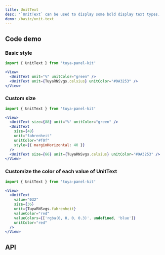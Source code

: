```yaml
---
title: UnitText
desc: '`UnitText` can be used to display some bold display text types.'
demo: /basic/unit-text
---
```


## Code demo

### Basic style

```jsx
import { UnitText } from 'tuya-panel-kit'

<View>
  <UnitText unit="%" unitColor="green" />
  <UnitText unit={TuyaRNSvgs.celsius} unitColor="#9A3253" />
</View>
```

### Custom size

```jsx
import { UnitText } from 'tuya-panel-kit'

<View>
  <UnitText size={88} unit="%" unitColor="green" />
  <UnitText
    size={48}
    unit="fahrenheit"
    unitColor="#f0f"
    style={{ marginHorizontal: 40 }}
  />
  <UnitText size={66} unit={TuyaRNSvgs.celsius} unitColor="#9A3253" />
</View>
```

### Customize the color of each value of UnitText

```jsx
import { UnitText } from 'tuya-panel-kit'

<View>
  <UnitText
    value="032"
    size={36}
    unit={TuyaRNSvgs.fahrenheit}
    valueColor="red"
    valueColors={['rgba(0, 0, 0, 0.3)', undefined, 'blue']}
    unitColor="red"
  />
</View>
```

## API

<API name="UnitTextProps"></API>
